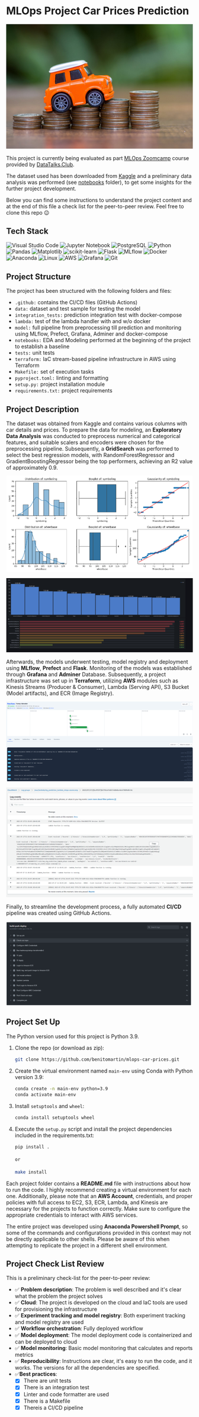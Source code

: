 # MLOps Project Car Prices Prediction

<p>
    <img src="/integration_tests/results_printouts/Money-car.jpg"/>
    </p>

This project is currently being evaluated as part [MLOps Zoomcamp](https://github.com/DataTalksClub/mlops-zoomcamp) course provided by [DataTalks.Club](https://datatalks.club/).

The dataset used has been downloaded from [Kaggle](https://www.kaggle.com/datasets/hellbuoy/car-price-prediction) and a preliminary data analysis was performed (see [notebooks](/notebooks) folder), to get some insights for the further project development.

Below you can find some instructions to understand the project content and at the end of this file a check list for the peer-to-peer review. Feel free to clone this repo :wink:

## Tech Stack

![Visual Studio Code](https://img.shields.io/badge/Visual%20Studio%20Code-0078d7.svg?style=for-the-badge&logo=visual-studio-code&logoColor=white)
![Jupyter Notebook](https://img.shields.io/badge/jupyter-%23FA0F00.svg?style=for-the-badge&logo=jupyter&logoColor=white)
![PostgreSQL](https://img.shields.io/badge/PostgreSQL-316192?style=for-the-badge&logo=postgresql&logoColor=white)
![Python](https://img.shields.io/badge/python-3670A0?style=for-the-badge&logo=python&logoColor=ffdd54)
![Pandas](https://img.shields.io/badge/pandas-%23150458.svg?style=for-the-badge&logo=pandas&logoColor=white)
![Matplotlib](https://img.shields.io/badge/Matplotlib-%23d9ead3.svg?style=for-the-badge&logo=Matplotlib&logoColor=black)
![scikit-learn](https://img.shields.io/badge/scikit--learn-%23F7931E.svg?style=for-the-badge&logo=scikit-learn&logoColor=white)
![Flask](https://img.shields.io/badge/flask-%23000.svg?style=for-the-badge&logo=flask&logoColor=white)
![MLflow](https://img.shields.io/badge/MLflow-0194E2.svg?style=for-the-badge&logo=MLflow&logoColor=white)
![Docker](https://img.shields.io/badge/docker-%230db7ed.svg?style=for-the-badge&logo=docker&logoColor=white)
![Anaconda](https://img.shields.io/badge/Anaconda-%2344A833.svg?style=for-the-badge&logo=anaconda&logoColor=white)
![Linux](https://img.shields.io/badge/Linux-FCC624?style=for-the-badge&logo=linux&logoColor=white)
![AWS](https://img.shields.io/badge/AWS-%23FF9900.svg?style=for-the-badge&logo=amazon-aws&logoColor=white)
![Grafana](https://img.shields.io/badge/grafana-%23F46800.svg?style=for-the-badge&logo=grafana&logoColor=white)
![Git](https://img.shields.io/badge/git-%23F05033.svg?style=for-the-badge&logo=git&logoColor=white)

## Project Structure

The project has been structured with the following folders and files:

- `.github:` contains the CI/CD files (GitHub Actions)
- `data:` dataset and test sample for testing the model
- `integration_tests:` prediction integration test with docker-compose
- `lambda:` test of the lambda handler with and w/o docker
- `model:` full pipeline from preprocessing till prediction and monitoring using MLflow, Prefect, Grafana, Adminer and docker-compose
- `notebooks:` EDA and Modeling performed at the beginning of the project to establish a baseline
- `tests:` unit tests
- `terraform:` IaC stream-based pipeline infrastructure in AWS using Terraform
- `Makefile:` set of execution tasks
- `pyproject.toml:` linting and formatting
- `setup.py:` project installation module
- `requirements.txt:` project requirements

## Project Description

The dataset was obtained from Kaggle and contains various columns with car details and prices. To prepare the data for modeling, an **Exploratory Data Analysis** was conducted to preprocess numerical and categorical features, and suitable scalers and encoders were chosen for the preprocessing pipeline. Subsequently, a **GridSearch** was performed to select the best regression models, with RandomForestRegressor and GradientBoostingRegressor being the top performers, achieving an R2 value of approximately 0.9.

<p>
    <img src="/integration_tests/results_printouts/notebook.png"/>
    </p>
<p>
    <img src="/model/results_printouts/grafana_dashboard.png"/>
    </p>

Afterwards, the models underwent testing, model registry and deployment using **MLflow**, **Prefect** and **Flask**. Monitoring of the models was established through **Grafana** and **Adminer** Database. Subsequently, a project infrastructure was set up in **Terraform**, utilizing **AWS** modules such as Kinesis Streams (Producer & Consumer), Lambda (Serving API), S3 Bucket (Model artifacts), and ECR (Image Registry).

<p>
    <img src="/model/results_printouts/Deployment Prefect UI.png"/>
    </p>
    <p>
    <img src="/terraform/results_printouts/manual_deploy_cloudwatch.png"/>
</p>

Finally, to streamline the development process, a fully automated **CI/CD** pipeline was created using GitHub Actions.

<p>
    <img src="/integration_tests/results_printouts/CICD.png"/>
    </p>
    
## Project Set Up

The Python version used for this project is Python 3.9.

1. Clone the repo (or download as zip):

   ```bash
   git clone https://github.com/benitomartin/mlops-car-prices.git
   ```

2. Create the virtual environment named `main-env` using Conda with Python version 3.9:

   ```bash
   conda create -n main-env python=3.9
   conda activate main-env
   ```

3. Install `setuptools` and `wheel`:

    ```bash
    conda install setuptools wheel

4. Execute the `setup.py` script and install the project dependencies included in the requirements.txt:

    ```bash
    pip install .

    or
 
    make install
    ```

Each project folder contains a **README.md** file with instructions about how to run the code. I highly recommend creating a virtual environment for each one. Additionally, please note that an **AWS Account**, credentials, and proper policies with full access to EC2, S3, ECR, Lambda, and Kinesis are necessary for the projects to function correctly. Make sure to configure the appropriate credentials to interact with AWS services.

The entire project was developed using **Anaconda Powershell Prompt**, so some of the commands and configurations provided in this context may not be directly applicable to other shells. Please be aware of this when attempting to replicate the project in a different shell environment.

## Project Check List Review

This is a preliminary check-list for the peer-to-peer review:

- :white_check_mark: **Problem description**: The problem is well described and it's clear what the problem the project solves
- :white_check_mark: **Cloud**: The project is developed on the cloud and IaC tools are used for provisioning the infrastructure
- :white_check_mark: **Experiment tracking and model registry**: Both experiment tracking and model registry are used
- :white_check_mark: **Workflow orchestration**: Fully deployed workflow
- :white_check_mark: **Model deployment**: The model deployment code is containerized and can be deployed to cloud
- :white_check_mark: **Model monitoring**: Basic model monitoring that calculates and reports metrics
- :white_check_mark: **Reproducibility**: Instructions are clear, it's easy to run the code, and it works. The versions for all the dependencies are specified.
- :white_check_mark:**Best practices**:
    * [X] There are unit tests
    * [X] There is an integration test
    * [X] Linter and code formatter are used
    * [X] There is a Makefile
    * [X] Thereis a CI/CD pipeline
